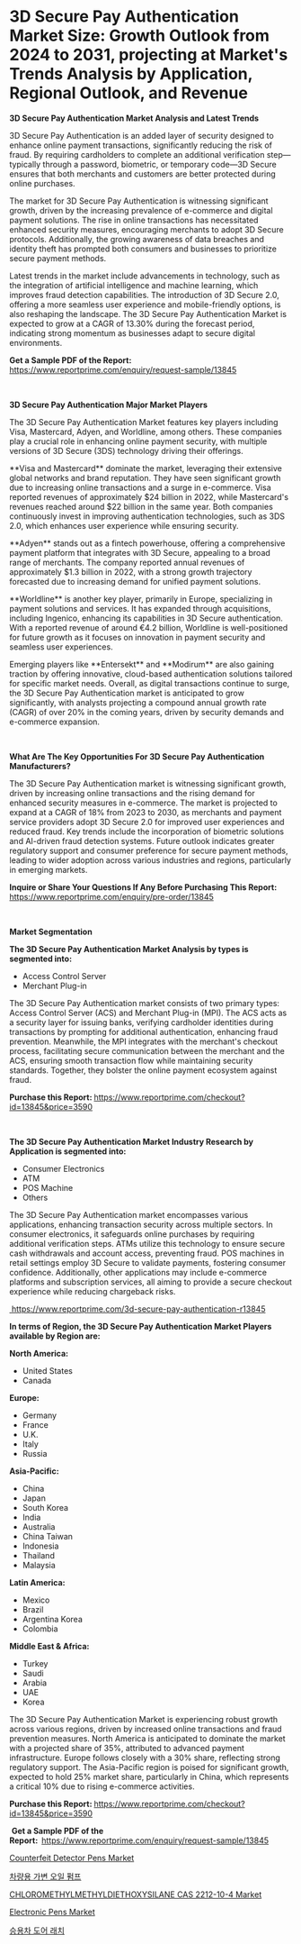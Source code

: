 <p><h1>3D Secure Pay Authentication Market Size: Growth Outlook from 2024 to 2031, projecting at Market's Trends Analysis by Application, Regional Outlook, and Revenue</h1></p><p><strong>3D Secure Pay Authentication Market Analysis and Latest Trends</strong></p>
<p><p>3D Secure Pay Authentication is an added layer of security designed to enhance online payment transactions, significantly reducing the risk of fraud. By requiring cardholders to complete an additional verification step—typically through a password, biometric, or temporary code—3D Secure ensures that both merchants and customers are better protected during online purchases.</p><p>The market for 3D Secure Pay Authentication is witnessing significant growth, driven by the increasing prevalence of e-commerce and digital payment solutions. The rise in online transactions has necessitated enhanced security measures, encouraging merchants to adopt 3D Secure protocols. Additionally, the growing awareness of data breaches and identity theft has prompted both consumers and businesses to prioritize secure payment methods.</p><p>Latest trends in the market include advancements in technology, such as the integration of artificial intelligence and machine learning, which improves fraud detection capabilities. The introduction of 3D Secure 2.0, offering a more seamless user experience and mobile-friendly options, is also reshaping the landscape. The 3D Secure Pay Authentication Market is expected to grow at a CAGR of 13.30% during the forecast period, indicating strong momentum as businesses adapt to secure digital environments.</p></p>
<p><strong>Get a Sample PDF of the Report:&nbsp;</strong> <a href="https://www.reportprime.com/enquiry/request-sample/13845">https://www.reportprime.com/enquiry/request-sample/13845</a></p>
<p>&nbsp;</p>
<p><strong>3D Secure Pay Authentication Major Market Players</strong></p>
<p><p>The 3D Secure Pay Authentication Market features key players including Visa, Mastercard, Adyen, and Worldline, among others. These companies play a crucial role in enhancing online payment security, with multiple versions of 3D Secure (3DS) technology driving their offerings.</p><p>**Visa and Mastercard** dominate the market, leveraging their extensive global networks and brand reputation. They have seen significant growth due to increasing online transactions and a surge in e-commerce. Visa reported revenues of approximately $24 billion in 2022, while Mastercard's revenues reached around $22 billion in the same year. Both companies continuously invest in improving authentication technologies, such as 3DS 2.0, which enhances user experience while ensuring security.</p><p>**Adyen** stands out as a fintech powerhouse, offering a comprehensive payment platform that integrates with 3D Secure, appealing to a broad range of merchants. The company reported annual revenues of approximately $1.3 billion in 2022, with a strong growth trajectory forecasted due to increasing demand for unified payment solutions. </p><p>**Worldline** is another key player, primarily in Europe, specializing in payment solutions and services. It has expanded through acquisitions, including Ingenico, enhancing its capabilities in 3D Secure authentication. With a reported revenue of around €4.2 billion, Worldline is well-positioned for future growth as it focuses on innovation in payment security and seamless user experiences.</p><p>Emerging players like **Entersekt** and **Modirum** are also gaining traction by offering innovative, cloud-based authentication solutions tailored for specific market needs. Overall, as digital transactions continue to surge, the 3D Secure Pay Authentication market is anticipated to grow significantly, with analysts projecting a compound annual growth rate (CAGR) of over 20% in the coming years, driven by security demands and e-commerce expansion.</p></p>
<p>&nbsp;</p>
<p><strong>What Are The Key Opportunities For 3D Secure Pay Authentication Manufacturers?</strong></p>
<p><p>The 3D Secure Pay Authentication market is witnessing significant growth, driven by increasing online transactions and the rising demand for enhanced security measures in e-commerce. The market is projected to expand at a CAGR of 18% from 2023 to 2030, as merchants and payment service providers adopt 3D Secure 2.0 for improved user experiences and reduced fraud. Key trends include the incorporation of biometric solutions and AI-driven fraud detection systems. Future outlook indicates greater regulatory support and consumer preference for secure payment methods, leading to wider adoption across various industries and regions, particularly in emerging markets.</p></p>
<p><strong>Inquire or Share Your Questions If Any Before Purchasing This Report:</strong> <a href="https://www.reportprime.com/enquiry/pre-order/13845">https://www.reportprime.com/enquiry/pre-order/13845</a></p>
<p>&nbsp;</p>
<p><strong>Market Segmentation</strong></p>
<p><strong>The 3D Secure Pay Authentication Market Analysis by types is segmented into:</strong></p>
<p><ul><li>Access Control Server</li><li>Merchant Plug-in</li></ul></p>
<p><p>The 3D Secure Pay Authentication market consists of two primary types: Access Control Server (ACS) and Merchant Plug-in (MPI). The ACS acts as a security layer for issuing banks, verifying cardholder identities during transactions by prompting for additional authentication, enhancing fraud prevention. Meanwhile, the MPI integrates with the merchant's checkout process, facilitating secure communication between the merchant and the ACS, ensuring smooth transaction flow while maintaining security standards. Together, they bolster the online payment ecosystem against fraud.</p></p>
<p><strong>Purchase this Report:&nbsp;</strong><a href="https://www.reportprime.com/checkout?id=13845&price=3590">https://www.reportprime.com/checkout?id=13845&price=3590</a></p>
<p>&nbsp;</p>
<p><strong>The 3D Secure Pay Authentication Market Industry Research by Application is segmented into:</strong></p>
<p><ul><li>Consumer Electronics</li><li>ATM</li><li>POS Machine</li><li>Others</li></ul></p>
<p><p>The 3D Secure Pay Authentication market encompasses various applications, enhancing transaction security across multiple sectors. In consumer electronics, it safeguards online purchases by requiring additional verification steps. ATMs utilize this technology to ensure secure cash withdrawals and account access, preventing fraud. POS machines in retail settings employ 3D Secure to validate payments, fostering consumer confidence. Additionally, other applications may include e-commerce platforms and subscription services, all aiming to provide a secure checkout experience while reducing chargeback risks.</p></p>
<p><a href="https://www.reportprime.com/3d-secure-pay-authentication-r13845">&nbsp;https://www.reportprime.com/3d-secure-pay-authentication-r13845</a></p>
<p><strong>In terms of Region, the 3D Secure Pay Authentication Market Players available by Region are:</strong></p>
<p>
    <p> <strong> North America: </strong>
        <ul>
            <li>United States</li>
            <li>Canada</li>
        </ul>
        </p> 
    <p> <strong> Europe: </strong>
        <ul>
            <li>Germany</li>
            <li>France</li>
            <li>U.K.</li>
            <li>Italy</li>
            <li>Russia</li>
        </ul>
        </p> 
    <p> <strong> Asia-Pacific: </strong>
        <ul>
            <li>China</li>
            <li>Japan</li>
            <li>South Korea</li>
            <li>India</li>
            <li>Australia</li>
            <li>China Taiwan</li>
            <li>Indonesia</li>
            <li>Thailand</li>
            <li>Malaysia</li>
        </ul>
        </p> 
    <p> <strong> Latin America: </strong>
        <ul>
            <li>Mexico</li>
            <li>Brazil</li>
            <li>Argentina Korea</li>
            <li>Colombia</li>
        </ul>
        </p> 
    <p> <strong> Middle East & Africa: </strong>
        <ul>
            <li>Turkey</li>
            <li>Saudi</li>
            <li>Arabia</li>
            <li>UAE</li>
            <li>Korea</li>
        </ul>
    </p>
    </p>
<p><p>The 3D Secure Pay Authentication Market is experiencing robust growth across various regions, driven by increased online transactions and fraud prevention measures. North America is anticipated to dominate the market with a projected share of 35%, attributed to advanced payment infrastructure. Europe follows closely with a 30% share, reflecting strong regulatory support. The Asia-Pacific region is poised for significant growth, expected to hold 25% market share, particularly in China, which represents a critical 10% due to rising e-commerce activities.</p></p>
<p><strong>Purchase this Report: </strong><a href="https://www.reportprime.com/checkout?id=13845&price=3590">https://www.reportprime.com/checkout?id=13845&price=3590</a></p>
<p>&nbsp;<strong>Get a Sample PDF of the Report:&nbsp;&nbsp;</strong><a href="https://www.reportprime.com/enquiry/request-sample/13845">https://www.reportprime.com/enquiry/request-sample/13845</a></p>
<p><strong></strong></p>
<p><p><a href="https://www.linkedin.com/pulse/analyzing-key-drivers-counterfeit-detector-pens-market-trends-avjdc?trackingId=uIZ6UDVERk2%2FwAYtpBhHsQ%3D%3D">Counterfeit Detector Pens Market</a></p><p><a href="https://medium.com/@test11.4/%EC%B0%A8%EB%9F%89-%EB%B3%80%EB%8F%99%EC%8B%9D-%EC%98%A4%EC%9D%BC-%ED%8E%8C%ED%94%84-%EC%8B%9C%EC%9E%A5-%EA%B8%80%EB%A1%9C%EB%B2%8C-%EC%8B%9C%EC%9E%A5-%EB%8F%99%ED%96%A5-%EB%B0%8F-%EC%8B%9C%EC%9E%A5-%EC%A0%84%EB%A7%9D-2024-2031-089de3324275">차량용 가변 오일 펌프</a></p><p><a href="https://medium.com/@benjamin.james7456/chloromethylmethyldiethoxysilane-cas-2212-10-4-market-outlook-complete-industry-analysis-2024-to-0fd1510de963">CHLOROMETHYLMETHYLDIETHOXYSILANE CAS 2212-10-4 Market</a></p><p><a href="https://www.linkedin.com/pulse/strategic-roadmap-success-global-electronic-pens-market-whdwc?trackingId=mwi%2FfQxESuyVMiwVvJz6mw%3D%3D">Electronic Pens Market</a></p><p><a href="https://medium.com/@test11.4/%EC%A0%84-%EC%84%B8%EA%B3%84-%EC%8A%B9%EC%9A%A9%EC%B0%A8-%EB%8F%84%EC%96%B4-%EB%9E%98%EC%B9%98-%EC%8B%9C%EC%9E%A5-%ED%98%84%ED%99%A9-2024-2031-%EB%B0%8F-%EC%A7%80%EC%97%AD-%EC%A0%9C%ED%92%88-%EB%B0%8F-%EC%B5%9C%EC%A2%85-%EC%9A%A9%EB%8F%84%EB%B3%84-%EC%98%88%EC%B8%A1-82b17325d33d">승용차 도어 래치</a></p></p>